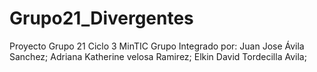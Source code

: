 # Grupo21_Divergentes

Proyecto Grupo 21 Ciclo 3 MinTIC
Grupo Integrado por:
Juan Jose Ávila Sanchez;
Adriana Katherine velosa Ramirez;
Elkin David Tordecilla Avila;
